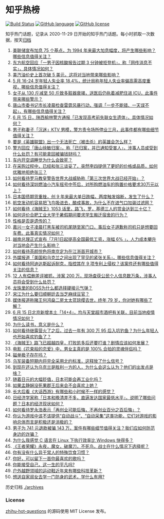 # 知乎热榜
[![Build Status](https://github.com/ToWeLong/zhihu-hot-questions/workflows/CI/badge.svg)](https://github.com/ToWeLong/zhihu-hot-questions/actions)
[![GitHub language](https://img.shields.io/badge/language-golang-orange.svg)](https://golang.org/)
[![GitHub license](https://img.shields.io/github/license/ToWeLong/zhihu-hot-questions)](https://github.com/ToWeLong/zhihu-hot-questions/blob/main/LICENSE)

知乎热门话题，记录从 2020-11-29 日开始的知乎热门话题。每小时抓取一次数据，按天[归档](./archives)

<!-- BEGIN -->

1. [美联储宣布加息 75 个基点，为 1994 年来最大加息幅度，将产生哪些影响？哪些信息值得关注？](https://www.zhihu.com/question/537895347)
1. [东方航空回应「一男子因核酸报告过期 3 分钟被拒登机」，称「网传消息不实」，具体情况如何？](https://www.zhihu.com/question/537880039)
1. [美汽油价史上首次破 5 美元，这将对当地带来哪些影响？](https://www.zhihu.com/question/537495249)
1. [5 月 16-24 岁年轻人失业率 18.4%，统计局称年轻人失业率偏高需高度重视，哪些信息值得关注？](https://www.zhihu.com/question/537797721)
1. [女子从 130 斤减至 50 斤致多脏器衰竭，送医后仍执着减肥住进 ICU，此事件带来哪些警示？](https://www.zhihu.com/question/537825148)
1. [唐山市委书记市长凌晨检查雷霆风暴行动，强调「一步不能错、一天误不起」，有哪些信息值得关注？](https://www.zhihu.com/question/537832447)
1. [6 月 15 日，陕西榆林警方通报「已发现高考前失联女生遗体」，具体情况如何？](https://www.zhihu.com/question/537840636)
1. [男子称妻子「沉迷」KTV 男模，警方责令场所停业三月，此事件都有哪些细节值得关注？](https://www.zhihu.com/question/537845639)
1. [要是《英雄联盟》出一个无法死亡（被击杀）的英雄会怎么样？](https://www.zhihu.com/question/527259581)
1. [警方回应「唐山徐敏归案」，称「已归案，并已通知受害人」，涉事人员或受到什么处罚？有可能拿回被骗钱财吗？](https://www.zhihu.com/question/537825936)
1. [车内开空调睡觉为什么会致死？](https://www.zhihu.com/question/407873350)
1. [在采购过程中，已经和张三谈妥了，突然李四提供了更好的价格或品质，如何优雅地拒绝张三？](https://www.zhihu.com/question/23702025)
1. [如何看待罗马教皇警告世界大战威胁称「第三次世界大战已经开始」？](https://www.zhihu.com/question/537805239)
1. [如何看待深圳燃油小汽车摇号中签后，对所购燃油车的购置价格要求30万元以上？](https://www.zhihu.com/question/536846802)
1. [日本国债期货重挫，创 9 年来最大单日跌幅，两度触发熔断，发生了什么？](https://www.zhihu.com/question/537857242)
1. [航空发动机容易把飞鸟吸进去，酿成事故，为什么不在进气口加装过滤网？](https://www.zhihu.com/question/23516606)
1. [如何看待《海贼王》1053 话里，路飞，罗，基德三人的赏金达到三十亿？](https://www.zhihu.com/question/537697476)
1. [如何评价合肥工业大学于暑假期间要求学生搬迁宿舍的行为？](https://www.zhihu.com/question/537803013)
1. [性格是否是遗传的？](https://www.zhihu.com/question/536359175)
1. [嘉兴一女子凌晨打黑车被司机尾随至家门口，事后女子道歉称司机只是想要回车费。此事真实情况如何？](https://www.zhihu.com/question/537740161)
1. [越南总理正式宣布「7月1日起提高全国最低工资，涨幅 6% 」，人力成本攀升对当地会产生什么影响？](https://www.zhihu.com/question/537868276)
1. [如何看待茶颜悦色将南京定为在江浙首开城市？](https://www.zhihu.com/question/537825627)
1. [外媒报道「美国和乌克兰之间出现了罕见的紧张关系」，哪些信息值得关注？](https://www.zhihu.com/question/537689793)
1. [如何看待阿迪达斯起诉耐克，指控其在 9 项专利上侵权？该案件还有哪些值得关注的信息？](https://www.zhihu.com/question/537844032)
1. [12 人有偿删差评被抓，涉案 200 万，现场查获公民个人信息数万条，涉事人员将会受到什么处罚？](https://www.zhihu.com/question/537802457)
1. [龙珠里的BOSS为什么都选择硬接元气弹？](https://www.zhihu.com/question/409345076)
1. [宋江为什么要归顺朝廷去当芝麻绿豆官？](https://www.zhihu.com/question/534898537)
1. [媒体报道称赌王何鸿燊二房太太蓝琼缨去世，终年 79 岁，你对她有哪些了解？](https://www.zhihu.com/question/537875707)
1. [6 月 15 日北京新增本土「14+4」，均与天堂超市酒吧有关联，目前当地疫情情况如何？](https://www.zhihu.com/question/537937518)
1. [为什么读书，意义是什么？](https://www.zhihu.com/question/536387873)
1. [如何看待继露营火了之后，过去一年有 300 万 95 后入坑钓鱼？为什么年轻人也开始喜欢钓鱼了？](https://www.zhihu.com/question/537823807)
1. [《海贼王》路飞已超越四皇，打败凯多后还要打谁？剧情应该如何发展？](https://www.zhihu.com/question/531609723)
1. [电影《花束般的恋爱》中，男女主真的是 100% 合拍的灵魂伴侣吗？](https://www.zhihu.com/question/520871494)
1. [磁单极子存在吗？](https://www.zhihu.com/question/485345899)
1. [乌军装备短期内将完全采用北约标准，这释放了什么信号？](https://www.zhihu.com/question/537635057)
1. [到现在还认为乌克兰是胜利一方的人，为什么会这么认为？他们的出发点是啥？](https://www.zhihu.com/question/537324834)
1. [随着日元的大幅贬值，日本可能会再工业化吗？](https://www.zhihu.com/question/537705472)
1. [如果孟静娴没死果郡王后来会不会喜欢上她？](https://www.zhihu.com/question/331522781)
1. [长大后看《大话西游》有哪些和小时候不一样的感觉？](https://www.zhihu.com/question/268724141)
1. [日经济学家称「日本和晚清差不多，直逼发达国家最低水平」，说明了哪些问题？日本的经济现状如何？](https://www.zhihu.com/question/537826254)
1. [如何看待罗永浩表示「再创业可能后悔，不再创业百分之百后悔」？](https://www.zhihu.com/question/537480457)
1. [你认为游戏中该不该提供“自动战斗”、“自动采集”这类功能，它们对游戏的影响总体而言是积极还是消极的？](https://www.zhihu.com/question/525445417)
1. [男子为 741 元退款被骗 143 万，案件有哪些细节值得关注？我们应如何防范身边的诈骗？](https://www.zhihu.com/question/537953631)
1. [为什么我感觉 C 语言在 Linux 下执行效率比 Windows 快得多？](https://www.zhihu.com/question/537678092)
1. [《王者荣耀》永夜，魔女，破魔刀，不死鸟，战士在什么情况下选择呢？](https://www.zhihu.com/question/526653476)
1. [你有没有什么异于常人的特殊饮食习惯？](https://www.zhihu.com/question/537827361)
1. [你好，可以留下一首你最喜欢的歌吗？](https://www.zhihu.com/question/536662601)
1. [你能接受自己，这一生的平凡吗?](https://www.zhihu.com/question/537826943)
1. [户外越野领域的运动鞋近年来有哪些科技革新？](https://www.zhihu.com/question/533422140)
1. [想送自家闺女去学一门防身的武术，学什么有用?](https://www.zhihu.com/question/537703665)

<!-- END -->

历史归档 [./archives](./archives)


### License
[zhihu-hot-questions](https://github.com/towelong/zhihu-hot-questions) 的源码使用 MIT License 发布。